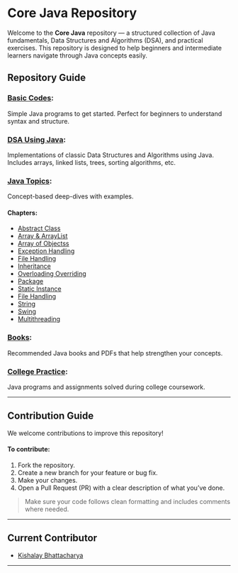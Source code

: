 # Core Java Repository

Welcome to the **Core Java** repository — a structured collection of Java fundamentals, Data Structures and Algorithms (DSA), and practical exercises. This repository is designed to help beginners and intermediate learners navigate through Java concepts easily.

## Repository Guide

### [Basic Codes](./Basic%20Codes):  
  Simple Java programs to get started. Perfect for beginners to understand syntax and structure.

### [DSA Using Java](./DSA%20Using%20Java):  
  Implementations of classic Data Structures and Algorithms using Java. Includes arrays, linked lists, trees, sorting algorithms, etc.

### [Java Topics](./Java-Topics):  
  Concept-based deep-dives with examples.

  #### Chapters:
  - [Abstract Class](./Java-Topics/Abstract%20and%20Interface)
  - [Array & ArrayList](./Java-Topics/Array%20Arraylist)
  - [Array of Objectss](./Java-Topics/ArrayOfObjects)
  - [Exception Handling](./Java-Topics/Exception%20Handling)
  - [File Handling](./Java-Topics/File%20Handling)
  - [Inheritance](./Java-Topics/Inheritance)
  - [Overloading Overriding](./Java-Topics/OverLoading%20&%20OverRiding)
  - [Package](./Java-Topics/PACKAGE)
  - [Static Instance](./Java-Topics/Static-Instance)
  - [File Handling](./Java-Topics/File%20Handling)
  - [String](./Java-Topics/String)
  - [Swing](./Java-Topics/Swing)
  - [Multithreading](./Java-Topics/Thread)

### [Books](./books):  
  Recommended Java books and PDFs that help strengthen your concepts.

### [College Practice](./clg):  
  Java programs and assignments solved during college coursework.

---

## Contribution Guide

We welcome contributions to improve this repository!

#### To contribute:

1. Fork the repository.
2. Create a new branch for your feature or bug fix.
3. Make your changes.
4. Open a Pull Request (PR) with a clear description of what you’ve done.

> Make sure your code follows clean formatting and includes comments where needed.

---

## Current Contributor

- [Kishalay Bhattacharya](https://github.com/kishalayb18)

---
